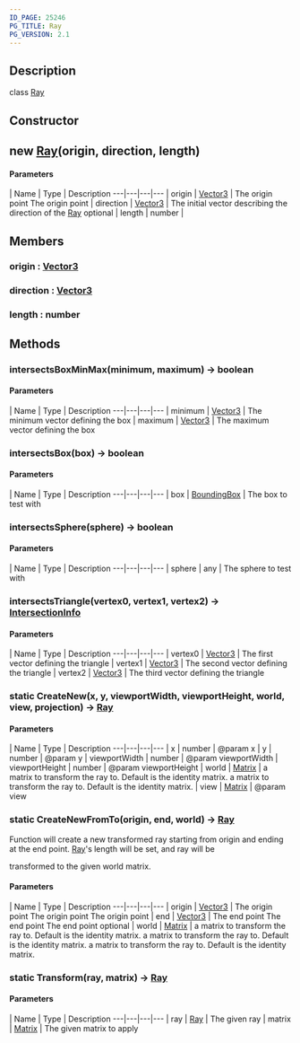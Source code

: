 ```yaml
---
ID_PAGE: 25246
PG_TITLE: Ray
PG_VERSION: 2.1
---
```

## Description

class [Ray](/classes/2.3/Ray)



## Constructor

##  new [Ray](/classes/2.3/Ray)(origin, direction, length)



#### Parameters
 | Name | Type | Description
---|---|---|---
 | origin | [Vector3](/classes/2.3/Vector3) |   The origin point The origin point
 | direction | [Vector3](/classes/2.3/Vector3) |   The initial vector describing the direction of the [Ray](/classes/2.3/Ray)
optional | length | number |   
## Members

### origin : [Vector3](/classes/2.3/Vector3)



### direction : [Vector3](/classes/2.3/Vector3)



### length : number



## Methods

### intersectsBoxMinMax(minimum, maximum) &rarr; boolean



#### Parameters
 | Name | Type | Description
---|---|---|---
 | minimum | [Vector3](/classes/2.3/Vector3) |   The minimum vector defining the box
 | maximum | [Vector3](/classes/2.3/Vector3) |   The maximum vector defining the box
### intersectsBox(box) &rarr; boolean



#### Parameters
 | Name | Type | Description
---|---|---|---
 | box | [BoundingBox](/classes/2.3/BoundingBox) |   The box to test with

### intersectsSphere(sphere) &rarr; boolean



#### Parameters
 | Name | Type | Description
---|---|---|---
 | sphere | any |   The sphere to test with

### intersectsTriangle(vertex0, vertex1, vertex2) &rarr; [IntersectionInfo](/classes/2.3/IntersectionInfo)



#### Parameters
 | Name | Type | Description
---|---|---|---
 | vertex0 | [Vector3](/classes/2.3/Vector3) |   The first vector defining the triangle
 | vertex1 | [Vector3](/classes/2.3/Vector3) |   The second vector defining the triangle
 | vertex2 | [Vector3](/classes/2.3/Vector3) |   The third vector defining the triangle
### static  CreateNew(x, y, viewportWidth, viewportHeight, world, view, projection) &rarr; [Ray](/classes/2.3/Ray)



#### Parameters
 | Name | Type | Description
---|---|---|---
 | x | number |   @param x
 | y | number |   @param y
 | viewportWidth | number |   @param viewportWidth
 | viewportHeight | number |   @param viewportHeight
 | world | [Matrix](/classes/2.3/Matrix) |   a matrix to transform the ray to. Default is the identity matrix. a matrix to transform the ray to. Default is the identity matrix.
 | view | [Matrix](/classes/2.3/Matrix) |   @param view
### static  CreateNewFromTo(origin, end, world) &rarr; [Ray](/classes/2.3/Ray)

Function will create a new transformed ray starting from origin and ending at the end point. [Ray](/classes/2.3/Ray)'s length will be set, and ray will be

transformed to the given world matrix.

#### Parameters
 | Name | Type | Description
---|---|---|---
 | origin | [Vector3](/classes/2.3/Vector3) |  The origin point  The origin point The origin point
 | end | [Vector3](/classes/2.3/Vector3) |  The end point  The end point The end point
optional | world | [Matrix](/classes/2.3/Matrix) |  a matrix to transform the ray to. Default is the identity matrix.  a matrix to transform the ray to. Default is the identity matrix. a matrix to transform the ray to. Default is the identity matrix.
### static  Transform(ray, matrix) &rarr; [Ray](/classes/2.3/Ray)



#### Parameters
 | Name | Type | Description
---|---|---|---
 | ray | [Ray](/classes/2.3/Ray) |   The given ray
 | matrix | [Matrix](/classes/2.3/Matrix) |   The given matrix to apply

